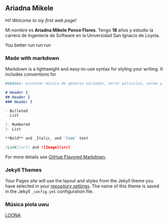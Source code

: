 ## Ariadna Mikele

*Hi! Welcome to my first web page!* 

Mi nombre es **Ariadna Mikele Ponce Flores**. Tengo **18** años y estudio la carrera de Ingeniería de Software en la Universidad San Ignacio de Loyola.

You better run run run

### Made with markdown

Markdown is a lightweight and easy-to-use syntax for styling your writing. It includes conventions for

```markdown
Hobbies: escuchar música de géneros variados, mirar películas, anime y series coreanas

# Header 1
## Header 2
### Header 3

- Bulleted
- List

1. Numbered
2. List

**Bold** and _Italic_ and `Code` text

[Link](url) and ![Image](src)
```

For more details see [GitHub Flavored Markdown](https://guides.github.com/features/mastering-markdown/).

### Jekyll Themes

Your Pages site will use the layout and styles from the Jekyll theme you have selected in your [repository settings](https://github.com/ariadna75m/AaAaaA/settings/pages). The name of this theme is saved in the Jekyll `_config.yml` configuration file.

### Música piola uwu

[LOONA](https://youtu.be/_EEo-iE5u_A)
